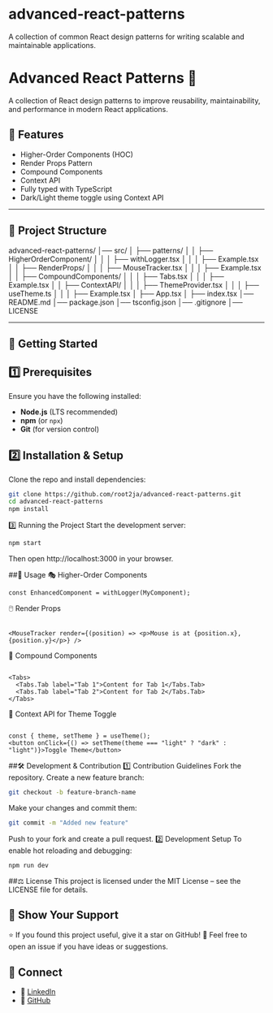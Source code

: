 # advanced-react-patterns
A collection of common React design patterns for writing scalable and maintainable applications.

# Advanced React Patterns 🚀

A collection of React design patterns to improve reusability, maintainability, and performance in modern React applications.

## 📌 Features
- Higher-Order Components (HOC)
- Render Props Pattern
- Compound Components
- Context API
- Fully typed with TypeScript
- Dark/Light theme toggle using Context API

---

## 📂 Project Structure
advanced-react-patterns/
│── src/
│   ├── patterns/
│   │   ├── HigherOrderComponent/
│   │   │   ├── withLogger.tsx
│   │   │   ├── Example.tsx
│   │   ├── RenderProps/
│   │   │   ├── MouseTracker.tsx
│   │   │   ├── Example.tsx
│   │   ├── CompoundComponents/
│   │   │   ├── Tabs.tsx
│   │   │   ├── Example.tsx
│   │   ├── ContextAPI/
│   │   │   ├── ThemeProvider.tsx
│   │   │   ├── useTheme.ts
│   │   │   ├── Example.tsx
│   ├── App.tsx
│   ├── index.tsx
│── README.md
│── package.json
│── tsconfig.json
│── .gitignore
│── LICENSE

---

## 🚀 Getting Started

## 1️⃣ Prerequisites
Ensure you have the following installed:
- **Node.js** (LTS recommended)
- **npm** (or `npx`)
- **Git** (for version control)

## 2️⃣ Installation & Setup
Clone the repo and install dependencies:

```sh
git clone https://github.com/root2ja/advanced-react-patterns.git
cd advanced-react-patterns
npm install
```
3️⃣ Running the Project
Start the development server:
```sh
npm start
```
Then open http://localhost:3000 in your browser.

##📖 Usage
🎭 Higher-Order Components
 ```tsx 
const EnhancedComponent = withLogger(MyComponent);
```
🖱️ Render Props
```tsx
  
<MouseTracker render={(position) => <p>Mouse is at {position.x}, {position.y}</p>} />
```
🧩 Compound Components
```tsx

<Tabs>
  <Tabs.Tab label="Tab 1">Content for Tab 1</Tabs.Tab>
  <Tabs.Tab label="Tab 2">Content for Tab 2</Tabs.Tab>
</Tabs>
```
🎨 Context API for Theme Toggle
  ```tsx

const { theme, setTheme } = useTheme();
<button onClick={() => setTheme(theme === "light" ? "dark" : "light")}>Toggle Theme</button>
```
##🛠️ Development & Contribution
1️⃣ Contribution Guidelines
Fork the repository.
Create a new feature branch:
 ```sh
git checkout -b feature-branch-name
```
Make your changes and commit them:
```sh
git commit -m "Added new feature"
```
Push to your fork and create a pull request.
2️⃣ Development Setup
To enable hot reloading and debugging:
 ```bash
npm run dev
```
##⚖️ License
This project is licensed under the MIT License – see the LICENSE file for details.



## 🌟 Show Your Support
⭐ If you found this project useful, give it a star on GitHub!
💬 Feel free to open an issue if you have ideas or suggestions.

## 📩 Connect
- 💼 [LinkedIn](https://in.linkedin.com/in/rutuja-b)  
- 🐙 [GitHub](https://github.com/Roo2ja)
